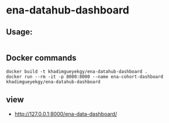 # ena-datahub-dashboard

## Usage: 
```

```

## Docker commands 

```
docker build -t khadimgueyekgy/ena-datahub-dashboard .
docker run --rm -it -p 8000:8000 --name ena-cohort-dashboard khadimgueyekgy/ena-datahub-dashboard

```

## view

  * http://127.0.0.1:8000/ena-data-dashboard/ 

